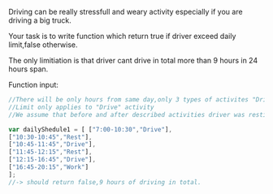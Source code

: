 Driving can be really stressfull and weary activity especially if you are driving a big truck.

Your task is to write function which return true if driver exceed daily limit,false otherwise.

The only limitiation is that driver cant drive in total more than 9 hours in 24 hours span.

Function input:
```javascript
//There will be only hours from same day,only 3 types of activites "Drive","Rest","Work"
//Limit only applies to "Drive" activity
//We assume that before and after described activities driver was resting.

var dailyShedule1 = [ ["7:00-10:30","Drive"],
["10:30-10:45","Rest"],
["10:45-11:45","Drive"],
["11:45-12:15","Rest"],
["12:15-16:45","Drive"],
["16:45-20:15","Work"]
];
//-> should return false,9 hours of driving in total.
```
